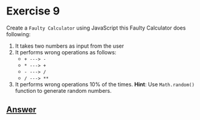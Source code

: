 # Exercise 9
Create a `Faulty Calculator` using JavaScript
this Faulty Calculator does following:
1. It takes two numbers as input from the user
2. It performs wrong operations as follows:
    - `+ ---> -`
    - `* ---> +`
    - `- ---> /`
    - `/ ---> **`
3. It performs wrong operations 10% of the times.
**Hint**: Use `Math.random()` function to generate random numbers.

## [Answer](/Exercises/Ex9/script.js)